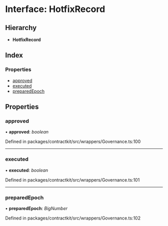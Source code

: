 # Interface: HotfixRecord

## Hierarchy

* **HotfixRecord**

## Index

### Properties

* [approved](_wrappers_governance_.hotfixrecord.md#approved)
* [executed](_wrappers_governance_.hotfixrecord.md#executed)
* [preparedEpoch](_wrappers_governance_.hotfixrecord.md#preparedepoch)

## Properties

###  approved

• **approved**: *boolean*

Defined in packages/contractkit/src/wrappers/Governance.ts:100

___

###  executed

• **executed**: *boolean*

Defined in packages/contractkit/src/wrappers/Governance.ts:101

___

###  preparedEpoch

• **preparedEpoch**: *BigNumber*

Defined in packages/contractkit/src/wrappers/Governance.ts:102

